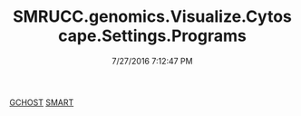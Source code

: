 ﻿---
title: SMRUCC.genomics.Visualize.Cytoscape.Settings.Programs
date: 7/27/2016 7:12:47 PM
---

[GCHOST](T-SMRUCC.genomics.Visualize.Cytoscape.Settings.Programs.GCHOST.html)
[SMART](T-SMRUCC.genomics.Visualize.Cytoscape.Settings.Programs.SMART.html)
